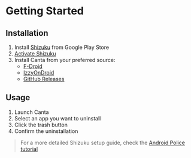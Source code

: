 # Getting Started

## Installation

1. Install [Shizuku](https://play.google.com/store/apps/details?id=moe.shizuku.privileged.api) from Google Play Store
2. [Activate Shizuku](https://shizuku.rikka.app/guide/setup/)
3. Install Canta from your preferred source:
   - [F-Droid](https://f-droid.org/en/packages/org.samo_lego.canta/)
   - [IzzyOnDroid](https://apt.izzysoft.de/fdroid/index/apk/org.samo_lego.canta)
   - [GitHub Releases](https://github.com/samolego/Canta/releases/latest/)

## Usage

1. Launch Canta
2. Select an app you want to uninstall
3. Click the trash button
4. Confirm the uninstallation

> For a more detailed Shizuku setup guide, check the [Android Police tutorial](https://www.androidpolice.com/how-to-use-shizuku-for-adb-rootless-mods-on-any-android-device/)
